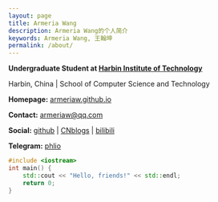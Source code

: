 ```yaml
---
layout: page
title: Armeria Wang
description: Armeria Wang的个人简介
keywords: Armeria Wang, 王翰坤
permalink: /about/
---
```


**Undergraduate Student at [Harbin Institute of Technology](http://www.hit.edu.cn)**

Harbin, China \| School of Computer Science and Technology

**Homepage:** [armeriaw.github.io](http://www.armeriaw.github.io)

**Contact:** armeriaw@qq.com

**Social:**  [github](http://github.com/armeriawang) \| [CNblogs](https://www.cnblogs.com/yearwhk/) \| [bilibili](https://space.bilibili.com/4812297)

**Telegram:** [phlio](https://t.me/joinchat/JOzLghUKRn7yS7D1hX5GXg)
    
```c++
#include <iostream>
int main() {
	std::cout << "Hello, friends!" << std::endl;
	return 0;
}
```
